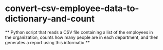 # convert-csv-employee-data-to-dictionary-and-count
** Python script that reads a CSV file containing a list of the employees in the organization, counts how many people are in each department, and then generates a report using this informatio.**
